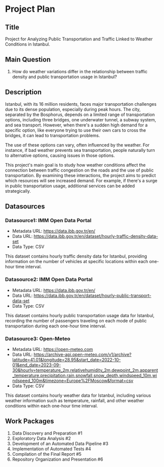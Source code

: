 # Project Plan

## Title

Project for Analyzing Public Transportation and Traffic Linked to Weather Conditions in Istanbul.

## Main Question

1. How do weather variations differ in the relationship between traffic density and public transportation usage in Istanbul?

## Description

Istanbul, with its 16 million residents, faces major transportation challenges due to its dense population, especially during peak hours. The city, separated by the Bosphorus, depends on a limited range of transportation options, including three bridges, one underwater tunnel, a subway system, and sea transport. However, when there's a sudden high demand for a specific option, like everyone trying to use their own cars to cross the bridges, it can lead to transportation problems.

The use of these options can vary, often influenced by the weather. For instance, if bad weather prevents sea transportation, people naturally turn to alternative options, causing issues in those options.

This project's main goal is to study how weather conditions affect the connection between traffic congestion on the roads and the use of public transportation. By examining these interactions, the project aims to predict which resources will see increased demand. For example, if there's a surge in public transportation usage, additional services can be added strategically.

## Datasources


### Datasource1: IMM Open Data Portal
* Metadata URL: https://data.ibb.gov.tr/en/
* Data URL: https://data.ibb.gov.tr/en/dataset/hourly-traffic-density-data-set
* Data Type: CSV

This dataset contains hourly traffic density data for Istanbul, providing information on the number of vehicles at specific locations within each one-hour time interval.

### Datasource2: IMM Open Data Portal
* Metadata URL: https://data.ibb.gov.tr/en/
* Data URL: https://data.ibb.gov.tr/en/dataset/hourly-public-transport-data-set
* Data Type: CSV

This dataset contains hourly public transportation usage data for Istanbul, recording the number of passengers traveling on each mode of public transportation during each one-hour time interval.

### Datasource3: Open-Meteo
* Metadata URL: https://open-meteo.com
* Data URL: https://archive-api.open-meteo.com/v1/archive?latitude=41.01&longitude=28.95&start_date=2022-10-01&end_date=2023-09-30&hourly=temperature_2m,relativehumidity_2m,dewpoint_2m,apparent_temperature,precipitation,rain,snowfall,snow_depth,windspeed_10m,windspeed_100m&timezone=Europe%2FMoscow&format=csv
* Data Type: CSV

This dataset contains hourly weather data for Istanbul, including various weather information such as temperature, rainfall, and other weather conditions within each one-hour time interval.


## Work Packages

1. Data Discovery and Preparation #1
2. Exploratory Data Analysis #2
3. Development of an Automated Data Pipeline #3
4. Implementation of Automated Tests #4
5. Compilation of the Final Report #5
6. Repository Organization and Presentation #6